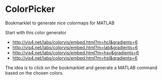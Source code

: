 ColorPicker
===========

Bookmarklet to generate nice colormaps for MATLAB

Start with this color generator

* http://vis4.net/labs/colorvis/embed.html?m=hcl&gradients=6
* http://vis4.net/labs/colorvis/embed.html?m=lab&gradients=6
* http://vis4.net/labs/colorvis/embed.html?m=hsv&gradients=6
* http://vis4.net/labs/colorvis/embed.html?m=hsl&gradients=6
 
The idea is to click on the bookmarklet and generate a MATLAB command based on the chosen colors.
